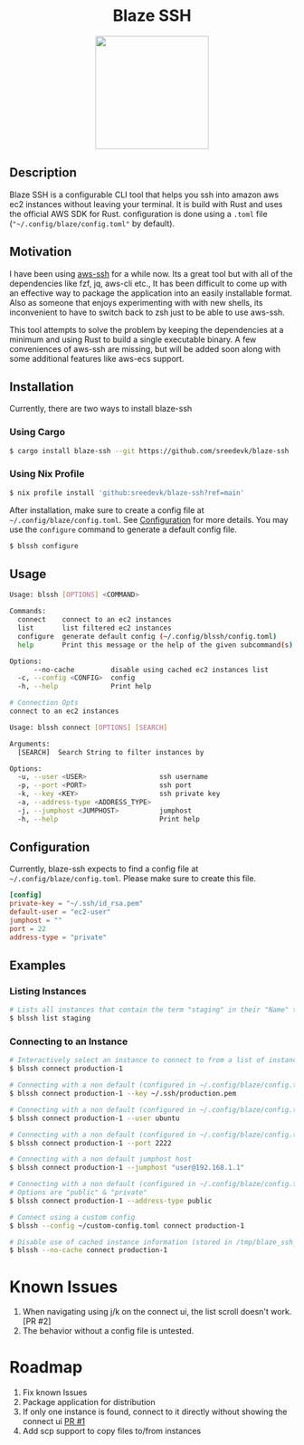 <h1 align="center">Blaze SSH</h1>
<div align="center">
  <img src="https://github.com/sreedevk/blaze-ssh/assets/36154121/074b4d46-167c-4e66-807f-9cc3c730d1f1" width="200" />
</div>

## Description
Blaze SSH is a configurable CLI tool that helps you ssh into amazon aws ec2 instances without leaving your terminal.
It is build with Rust and uses the official AWS SDK for Rust.
configuration is done using a `.toml` file (`"~/.config/blaze/config.toml"` by default).

## Motivation
I have been using [aws-ssh](https://github.com/sreedevk/aws-ssh) for a while now. Its a great tool but with all of the dependencies like fzf, jq, aws-cli etc., It has been difficult to come up with an effective way to package the application into an easily installable format. Also as someone that enjoys experimenting with with new shells, its inconvenient to have to switch back to zsh just to be able to use aws-ssh.

This tool attempts to solve the problem by keeping the dependencies at a minimum and using Rust to build a single executable binary.
A few conveniences of aws-ssh are missing, but will be added soon along with some additional features like aws-ecs support.

## Installation
Currently, there are two ways to install blaze-ssh

### Using Cargo

```bash
$ cargo install blaze-ssh --git https://github.com/sreedevk/blaze-ssh
```

### Using Nix Profile

```bash
$ nix profile install 'github:sreedevk/blaze-ssh?ref=main'
```

After installation, make sure to create a config file at `~/.config/blaze/config.toml`. See [Configuration](#configuration) for more details.
You may use the `configure` command to generate a default config file.

```bash
$ blssh configure
```

## Usage
```bash
Usage: blssh [OPTIONS] <COMMAND>

Commands:
  connect    connect to an ec2 instances
  list       list filtered ec2 instances
  configure  generate default config (~/.config/blssh/config.toml)
  help       Print this message or the help of the given subcommand(s)

Options:
      --no-cache         disable using cached ec2 instances list
  -c, --config <CONFIG>  config
  -h, --help             Print help

# Connection Opts
connect to an ec2 instances

Usage: blssh connect [OPTIONS] [SEARCH]

Arguments:
  [SEARCH]  Search String to filter instances by

Options:
  -u, --user <USER>                  ssh username
  -p, --port <PORT>                  ssh port
  -k, --key <KEY>                    ssh private key
  -a, --address-type <ADDRESS_TYPE>
  -j, --jumphost <JUMPHOST>          jumphost
  -h, --help                         Print help
```

## Configuration
Currently, blaze-ssh expects to find a config file at `~/.config/blaze/config.toml`. Please make sure to create this file. 

```toml
[config]
private-key = "~/.ssh/id_rsa.pem"
default-user = "ec2-user"
jumphost = ""
port = 22
address-type = "private"
```

## Examples

### Listing Instances

```bash
# Lists all instances that contain the term "staging" in their "Name" tag
$ blssh list staging
```

### Connecting to an Instance
```bash
# Interactively select an instance to connect to from a list of instances that contain the term "production-1" in their "Name" tag
$ blssh connect production-1

# Connecting with a non default (configured in ~/.config/blaze/config.toml) private key
$ blssh connect production-1 --key ~/.ssh/production.pem

# Connecting with a non default (configured in ~/.config/blaze/config.toml) user
$ blssh connect production-1 --user ubuntu

# Connecting with a non default (configured in ~/.config/blaze/config.toml) port
$ blssh connect production-1 --port 2222

# Connecting with a non default jumphost host
$ blssh connect production-1 --jumphost "user@192.168.1.1"

# Connecting with a non default (configured in ~/.config/blaze/config.toml) address type
# Options are "public" & "private"
$ blssh connect production-1 --address-type public

# Connect using a custom config
$ blssh --config ~/custom-config.toml connect production-1

# Disable use of cached instance information (stored in /tmp/blaze_ssh_cache.json)
$ blssh --no-cache connect production-1
```

# Known Issues
1. When navigating using j/k on the connect ui, the list scroll doesn't work. [PR #2]
2. The behavior without a config file is untested.

# Roadmap
1. Fix known Issues
2. Package application for distribution
3. If only one instance is found, connect to it directly without showing the connect ui [PR #1](https://github.com/sreedevk/blaze-ssh/pull/1)
4. Add scp support to copy files to/from instances
